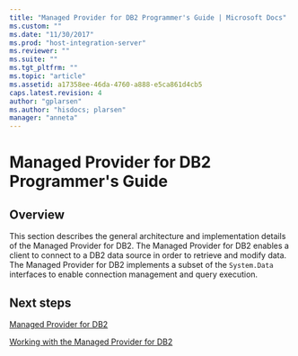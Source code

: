 ```yaml
---
title: "Managed Provider for DB2 Programmer's Guide | Microsoft Docs"
ms.custom: ""
ms.date: "11/30/2017"
ms.prod: "host-integration-server"
ms.reviewer: ""
ms.suite: ""
ms.tgt_pltfrm: ""
ms.topic: "article"
ms.assetid: a17358ee-46da-4760-a888-e5ca861d4cb5
caps.latest.revision: 4
author: "gplarsen"
ms.author: "hisdocs; plarsen"
manager: "anneta"
---
```

# Managed Provider for DB2 Programmer's Guide

## Overview
This section describes the general architecture and implementation details of the Managed Provider for DB2. The Managed Provider for DB2 enables a client to connect to a DB2 data source in order to retrieve and modify data. The Managed Provider for DB2 implements a subset of the `System.Data` interfaces to enable connection management and query execution.  
  
## Next steps 
 [Managed Provider for DB2](../core/managed-provider-for-db21.md)  
  
 [Working with the Managed Provider for DB2](../core/working-with-the-managed-provider-for-db21.md)  
